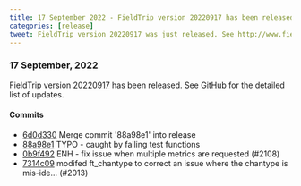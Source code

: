 ```yaml
---
title: 17 September 2022 - FieldTrip version 20220917 has been released
categories: [release]
tweet: FieldTrip version 20220917 was just released. See http://www.fieldtriptoolbox.org/#17-september-2022
---
```


### 17 September, 2022

FieldTrip version [20220917](http://github.com/fieldtrip/fieldtrip/releases/tag/20220917) has been released.
See [GitHub](https://github.com/fieldtrip/fieldtrip/compare/20220915...20220917) for the detailed list of updates.

#### Commits

- [6d0d330](http://github.com/fieldtrip/fieldtrip/commit/6d0d330) Merge commit '88a98e1' into release
- [88a98e1](http://github.com/fieldtrip/fieldtrip/commit/88a98e1) TYPO - caught by failing test functions
- [0b9f492](http://github.com/fieldtrip/fieldtrip/commit/0b9f492) ENH - fix issue when multiple metrics are requested (#2108)
- [7314c09](http://github.com/fieldtrip/fieldtrip/commit/7314c09) modifed ft_chantype to correct an issue where the chantype is mis-ide… (#2013)
